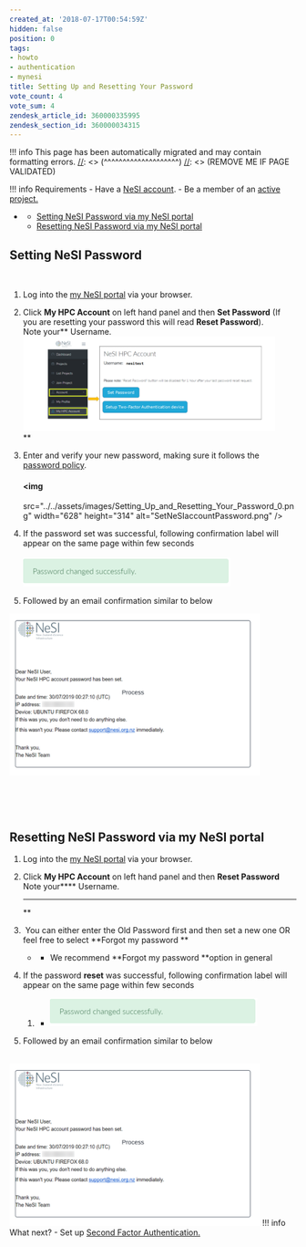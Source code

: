 ```yaml
---
created_at: '2018-07-17T00:54:59Z'
hidden: false
position: 0
tags:
- howto
- authentication
- mynesi
title: Setting Up and Resetting Your Password
vote_count: 4
vote_sum: 4
zendesk_article_id: 360000335995
zendesk_section_id: 360000034315
---
```




[//]: <> (REMOVE ME IF PAGE VALIDATED)
[//]: <> (vvvvvvvvvvvvvvvvvvvv)
!!! info
    This page has been automatically migrated and may contain formatting errors.
[//]: <> (^^^^^^^^^^^^^^^^^^^^)
[//]: <> (REMOVE ME IF PAGE VALIDATED)

!!! info Requirements
     -   Have a [NeSI
         account](https://support.nesi.org.nz/hc/en-gb/articles/360000159715).
     -   Be a member of an [active
         project.](https://support.nesi.org.nz/hc/en-gb/sections/360000196195-Accounts-Projects)

-   -   [Setting NeSI Password via my NeSI
        portal](#h_d7de94ee-b517-41dd-b70e-6fca380b38a6)
    -   [Resetting NeSI Password via my NeSI
        portal](#h_01G15PT2EM836JXJK202V52QZP)

##  **Setting NeSI Password**

 

1.  Log into the [my NeSI portal](https://my.nesi.org.nz) via your
    browser.  
      

2.  Click **My HPC Account** on left hand panel and then **Set
    Password** (If you are resetting your password this will read
    **Reset Password**).  
    Note your** Username.  
    <img
    src="../../assets/images/Setting_Up_and_Resetting_Your_Password.png"
    width="442" height="166" alt="authentication_factor_setup.png" />  
    **

3.  Enter and verify your new password, making sure it follows the
    [password
    policy](https://support.nesi.org.nz/hc/en-gb/articles/360000336015).  
      

    #### <img
    src="../../assets/images/Setting_Up_and_Resetting_Your_Password_0.png"
    width="628" height="314" alt="SetNeSIaccountPassword.png" />

4.  If the password set was successful, following confirmation label
    will appear on the same page within few seconds  
       
    ![change\_success.png](../../assets/images/Setting_Up_and_Resetting_Your_Password_1.png)

5.  Followed by an email confirmation similar to below

<img
src="../../assets/images/Setting_Up_and_Resetting_Your_Password_2.png"
width="440" height="285" alt="password_set_confirmation.png" />

 

 

## **Resetting NeSI Password via my NeSI portal**

1.  Log into the [my NeSI portal](https://my.nesi.org.nz) via your
    browser.  
      
2.  Click **My HPC Account** on left hand panel and then **Reset
    Password**  
    Note your**** Username.  
      
    **** **  
    **
3.   You can either enter the Old Password first and then set a new one
    OR feel free to select **Forgot my password **  
    -   -   We recommend **Forgot my password **option in general   
              
4.  If the password **reset** was successful, following confirmation
    label will appear on the same page within few seconds  
    1.  -   ![change\_success.png](../../assets/images/Setting_Up_and_Resetting_Your_Password_3.png)
5.  Followed by an email confirmation similar to below  
       
      

<img
src="../../assets/images/Setting_Up_and_Resetting_Your_Password_4.png"
width="440" height="285" alt="password_set_confirmation.png" />
!!! info What next?
     -   Set up [Second Factor
         Authentication.](https://support.nesi.org.nz/hc/en-gb/articles/360000203075-Setting-Up-Two-Factor-Authentication)

 
